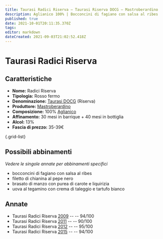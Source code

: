 ```yaml
---
title: Taurasi Radici Riserva – Taurasi Riserva DOCG – Mastroberardino – Campania (IT) – 35-39€ – 4★-5★
description: Aglianico 100% | Bocconcini di fagiano con salsa al ribes – Filetto di chianina al pepe nero – Brasato di manzo con purea di carote e liquirizia – Uova al tegamino con crema di taleggio e tartufo bianco
published: true
date: 2021-10-01T20:11:35.370Z
tags: 
editor: markdown
dateCreated: 2021-09-03T21:02:52.418Z
---
```


# Taurasi Radici Riserva

## Caratteristiche
- **Nome:** Radici Riserva
- **Tipologia:** Rosso fermo 
- **Denominazione:** [Taurasi DOCG](/denominazioni/Italia/Campania/DOCG/Taurasi) (Riserva) 
- **Produttore:** [Mastroberardino](/produttori/Italia/Campania/Mastroberardino) 
- **Composizione:** 100% [Aglianico](/vitigni/Italia/aglianico)
- **Affinamento:** 30 mesi in barrique + 40 mesi in bottiglia
- **Alcol:** 13%
- **Fascia di prezzo:** 35-39€

{.grid-list}



## Possibili abbinamenti
*Vedere le singole annate per abbinamenti specifici*

- bocconcini di fagiano con salsa al ribes
- filetto di chianina al pepe nero
- brasato di manzo con purea di carote e liquirizia
- uova al tegamino con crema di taleggio e tartufo bianco

## Annate
- Taurasi Radici Riserva [2009](/vini/Italia/Campania/Mastroberardino/Taurasi-Radici-Riserva/2009) -- <span class="star-5"></span> -- 94/100
- Taurasi Radici Riserva [2011](/vini/Italia/Campania/Mastroberardino/Taurasi-Radici-Riserva/2011) -- <span class="star-4"></span> -- 90/100 
- Taurasi Radici Riserva [2012](/vini/Italia/Campania/Mastroberardino/Taurasi-Radici-Riserva/2012) -- <span class="star-5"></span> -- 95/100
- Taurasi Radici Riserva [2015](/vini/Italia/Campania/Mastroberardino/Taurasi-Radici-Riserva/2015) -- <span class="star-5"></span> -- 94/100
 
